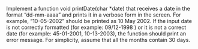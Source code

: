 Implement a function void printDate(char *date) that receives a date in the format “dd-mm-aaaa” and prints it in a verbose form in the screen. For example, “10-05-2002” should be printed as 10 May 2002. If the input date is not correctly formatted (for example: 09/12-1998 ) or it is not a correct date (for example: 45-01-2001, 10-13-2003), the function should print an error message. For simplicity, assume that all the months contain 30 days.
